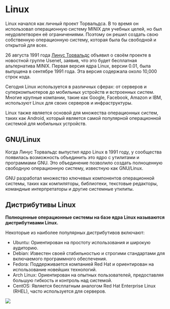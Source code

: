 # Linux

Linux начался как личный проект Торвальдса. В то время он использовал операционную систему MINIX для учебных целей, но был неудовлетворен её ограничениями. Поэтому он решил создать свою собственную операционную систему, которая была бы свободной и открытой для всех.

26 августа 1991 года [Линус Торвальдс](https://github.com/torvalds) объявил о своём проекте в новостной группе Usenet, заявив, что это будет бесплатная альтернатива MINIX. Первая версия ядра Linux, версии 0.01, была выпущена в сентябре 1991 года. Эта версия содержала около 10,000 строк кода.

Сегодня Linux используется в различных сферах: от серверов и суперкомпьютеров до мобильных устройств и встроенных систем. Многие крупные компании, такие как Google, Facebook, Amazon и IBM, используют Linux для своих серверов и инфраструктуры.

Linux также является основой для множества операционных систем, таких как Android, который является самой популярной операционной системой для мобильных устройств.

## GNU/Linux

Когда Линус Торвальдс выпустил ядро Linux в 1991 году, у сообщества появилась возможность объединить это ядро с утилитами и программами GNU. Это объединение позволило создать полноценную свободную операционную систему, известную как GNU/Linux.

GNU разработал множество ключевых компонентов операционной системы, таких как компиляторы, библиотеки, текстовые редакторы, командные интерпретаторы и другие системные утилиты.

## Дистрибутивы Linux

**Полноценные операционные системы на базе ядра Linux называются дистрибутивами Linux.**

Некоторые из наиболее популярных дистрибутивов включают:

* Ubuntu: Ориентирован на простоту использования и широкую аудиторию.
* Debian: Известен своей стабильностью и строгими стандартами для включаемого программного обеспечения.
* Fedora: Поддерживается компанией Red Hat и ориентирован на использование новейших технологий.
* Arch Linux: Ориентирован на опытных пользователей, предоставляя большую гибкость и контроль над системой.
* CentOS: Является бесплатным аналогом Red Hat Enterprise Linux (RHEL), часто используется для серверов.

![](https://upload.wikimedia.org/wikipedia/commons/thumb/a/ad/2023_Linux_Distributions_Timeline.svg/800px-2023_Linux_Distributions_Timeline.svg.png)



